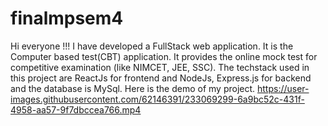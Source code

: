 # finalmpsem4
Hi everyone !!!
I have developed a FullStack web application.
It is the Computer based test(CBT) application. It provides the online mock test for competitive examination (like NIMCET, JEE, SSC).
The techstack used in this project are ReactJs for frontend and NodeJs, Express.js for backend and the database is MySql.
Here is the demo of my project.
https://user-images.githubusercontent.com/62146391/233069299-6a9bc52c-431f-4958-aa57-9f7dbccea766.mp4

